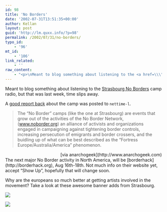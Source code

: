 ```yaml
---
id: 98
title: 'No Borders'
date: '2002-07-31T13:51:35+00:00'
author: Kellan
layout: post
guid: 'http://lm.quxx.info/?p=98'
permalink: /2002/07/31/no-borders/
typo_id:
    - '96'
mt_id:
    - '106'
link_related:
    - ''
raw_content:
    - "<p>\nMeant to blog something about listening to the <a href=\\\"http://www.noborder.org/strasbourg/index.php\\\">Strasbourg No Borders</a> camp radio, but that was last week, time slips away.\n</p>\n<p>\nA <a href=\\\"http://amsterdam.nettime.org/Lists-Archives/nettime-l-0207/msg00185.html\\\">good report back</a> about the camp was posted to <code>nettime-l</code>.\n<blockquote>\nThe \\\"No Border\\\" camps (like the one at Strasbourg) are events that grow out \nof the activities of the No Border Network, (www.noborder.org) an alliance of \nactivists and organizations engaged in campaigning against tightening border \ncontrols, increasing persecution of emigrants and border crossers, and the \nbuidling up of what can be best described as  the \\\"Fortress \nEurope/Australia/America\\\" phenomenon.\n</blockquote>\n</p>\n<div align=\\\"right\\\"><a href=\\\"http://www.anarchogeek.com\\\">via anarchogeek</a></div>\n<p>\nThe next major No Border activity in North America, will be <a href=\\\"http://borderhack.org\\\">borderhack</a>, Aug 16th-18th.  Not much info on their website yet, accept \\\"Show Up\\\", hopefully that will change soon.\n</p>\n<p>\nWhy are the europeans so much better at getting artists involved in the movement?  Take a look at these awesome banner adds from Strasbourg.\n</p>\n<p>\n<a href=\\\"http://noborder.org/strasbourg/index.php\\\"><img src=\\\"/img/strb-banner1.gif\\\"></a>\n</p>\n<p>\n<a href=\\\"http://www.dsec.info/\\\"><img src=\\\"/img/dsec.gif\\\"></a>\n</p>"
---
```


Meant to blog something about listening to the [Strasbourg No Borders](http://www.noborder.org/strasbourg/index.php) camp radio, but that was last week, time slips away.

A [good report back](http://amsterdam.nettime.org/Lists-Archives/nettime-l-0207/msg00185.html) about the camp was posted to `nettime-l`.

> The “No Border” camps (like the one at Strasbourg) are events that grow out of the activities of the No Border Network, (www.noborder.org) an alliance of activists and organizations engaged in campaigning against tightening border controls, increasing persecution of emigrants and border crossers, and the buidling up of what can be best described as the “Fortress Europe/Australia/America” phenomenon.

<div align="right">[via anarchogeek](http://www.anarchogeek.com)</div>The next major No Border activity in North America, will be [borderhack](http://borderhack.org), Aug 16th-18th. Not much info on their website yet, accept “Show Up”, hopefully that will change soon.

Why are the europeans so much better at getting artists involved in the movement? Take a look at these awesome banner adds from Strasbourg.

[![](/img/strb-banner1.gif)](http://noborder.org/strasbourg/index.php)

[![](/img/dsec.gif)](http://www.dsec.info/)